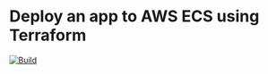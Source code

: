 # Deploy an app to AWS ECS using Terraform

[![Build](https://github.com/RashadAnsari/aws-ecs-terraform/actions/workflows/build.yml/badge.svg?branch=master)](https://github.com/RashadAnsari/aws-ecs-terraform/actions/workflows/build.yml)
